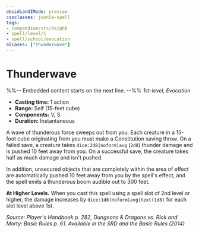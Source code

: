 ```yaml
---
obsidianUIMode: preview
cssclasses: json5e-spell
tags:
- compendium/src/5e/phb
- spell/level/1
- spell/school/evocation
aliases: ["Thunderwave"]
---
```

# Thunderwave
%%-- Embedded content starts on the next line. --%%
*1st-level, Evocation*  

- **Casting time:** 1 action
- **Range:** Self (15-feet cube)
- **Components:** V, S
- **Duration:** Instantaneous

A wave of thunderous force sweeps out from you. Each creature in a 15-foot cube originating from you must make a Constitution saving throw. On a failed save, a creature takes `dice:2d8|noform|avg` (`2d8`) thunder damage and is pushed 10 feet away from you. On a successful save, the creature takes half as much damage and isn't pushed.

In addition, unsecured objects that are completely within the area of effect are automatically pushed 10 feet away from you by the spell's effect, and the spell emits a thunderous boom audible out to 300 feet.

**At Higher Levels.** When you cast this spell using a spell slot of 2nd level or higher, the damage increases by `dice:1d8|noform|avg|text(1d8)` for each slot level above 1st.

*Source: Player's Handbook p. 282, Dungeons & Dragons vs. Rick and Morty: Basic Rules p. 61. Available in the <span title='Systems Reference Document (5.1)'>SRD</span> and the Basic Rules (2014)*